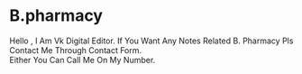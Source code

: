 # B.pharmacy
Hello , I Am Vk Digital Editor. If You Want Any Notes Related B. Pharmacy Pls Contact Me Through Contact Form.<br>
Either You Can Call Me On My Number.

